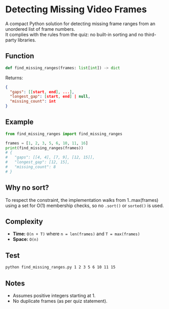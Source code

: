 # Detecting Missing Video Frames

A compact Python solution for detecting missing frame ranges from an unordered list of frame numbers.  
It complies with the rules from the quiz: no built-in sorting and no third-party libraries.

## Function
```python
def find_missing_ranges(frames: list[int]) -> dict
```
Returns:
```json
{
  "gaps": [[start, end], ...],
  "longest_gap": [start, end] | null,
  "missing_count": int
}
```

## Example
```python
from find_missing_ranges import find_missing_ranges

frames = [1, 2, 3, 5, 6, 10, 11, 16]
print(find_missing_ranges(frames))
# {
#   "gaps": [[4, 4], [7, 9], [12, 15]],
#   "longest_gap": [12, 15],
#   "missing_count": 8
# }
```

## Why no sort?
To respect the constraint, the implementation walks from 1..max(frames) using a set for O(1) membership checks, so no `.sort()` or `sorted()` is used.

## Complexity
- **Time:** `O(n + T)` where `n = len(frames)` and `T = max(frames)`
- **Space:** `O(n)`

## Test
```bash
python find_missing_ranges.py 1 2 3 5 6 10 11 15
```

## Notes
- Assumes positive integers starting at 1.
- No duplicate frames (as per quiz statement).
